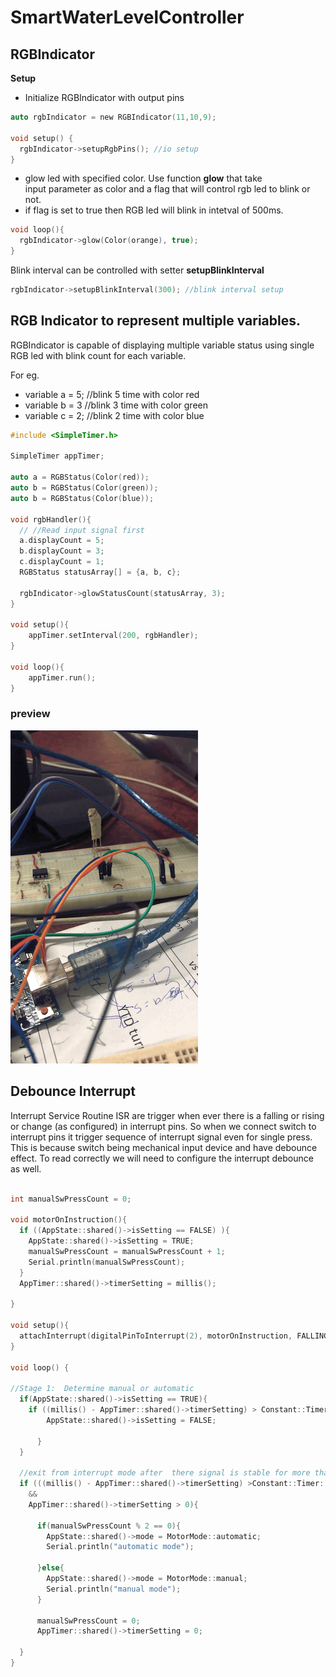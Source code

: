 # SmartWaterLevelController

## RGBIndicator

**Setup**
- Initialize RGBIndicator with output pins
```c
auto rgbIndicator = new RGBIndicator(11,10,9);

void setup() {
  rgbIndicator->setupRgbPins(); //io setup
}

```

- glow led with specified color. Use function **glow** that take <br> 
input parameter as  color and a flag that will control rgb led to blink or not. 
- if flag is set to true then RGB led will blink in intetval of 500ms.

```c
void loop(){
  rgbIndicator->glow(Color(orange), true);
}
```

Blink interval can be controlled with setter  **setupBlinkInterval**

```c
rgbIndicator->setupBlinkInterval(300); //blink interval setup
```

## RGB Indicator to represent multiple variables.

RGBIndicator is capable of displaying multiple variable status using single RGB led with blink count for each variable.

For eg. 
- variable a = 5; //blink 5 time with color red
- variable b = 3  //blink 3 time with color green
- variable c = 2;  //blink 2 time with color blue

```c
#include <SimpleTimer.h>

SimpleTimer appTimer;

auto a = RGBStatus(Color(red));
auto b = RGBStatus(Color(green));
auto b = RGBStatus(Color(blue));

void rgbHandler(){
  // //Read input signal first
  a.displayCount = 5;
  b.displayCount = 3;
  c.displayCount = 1;
  RGBStatus statusArray[] = {a, b, c};

  rgbIndicator->glowStatusCount(statusArray, 3);
}

void setup(){
    appTimer.setInterval(200, rgbHandler);  
}

void loop(){
    appTimer.run();
}

```
### preview
![rgb indicator](./src/resource/rgb.gif)


## Debounce Interrupt

Interrupt Service Routine ISR are trigger when ever there is a falling or rising or change (as configured) in interrupt pins. So when we connect switch to interrupt pins it trigger sequence of interrupt signal even for single press. This is because switch being mechanical input device and have debounce effect. To read correctly we will need to configure the interrupt debounce as well.

```c

int manualSwPressCount = 0;

void motorOnInstruction(){
  if ((AppState::shared()->isSetting == FALSE) ){
    AppState::shared()->isSetting = TRUE;
    manualSwPressCount = manualSwPressCount + 1;
    Serial.println(manualSwPressCount);
  }
  AppTimer::shared()->timerSetting = millis();

}

void setup(){
  attachInterrupt(digitalPinToInterrupt(2), motorOnInstruction, FALLING );
}

void loop() {

//Stage 1:  Determine manual or automatic
  if(AppState::shared()->isSetting == TRUE){
    if ((millis() - AppTimer::shared()->timerSetting) > Constant::Timer::debounce){
        AppState::shared()->isSetting = FALSE;
        
      }
  }
     
  //exit from interrupt mode after  there signal is stable for more than 1 sec.
  if (((millis() - AppTimer::shared()->timerSetting) >Constant::Timer::stable) 
    && 
    AppTimer::shared()->timerSetting > 0){
    
      if(manualSwPressCount % 2 == 0){
        AppState::shared()->mode = MotorMode::automatic;
        Serial.println("automatic mode");
          
      }else{
        AppState::shared()->mode = MotorMode::manual;
        Serial.println("manual mode");
      }

      manualSwPressCount = 0;
      AppTimer::shared()->timerSetting = 0;
       
  } 
}


```
